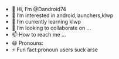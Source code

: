 - 👋 Hi, I’m @Dandroid74
- 👀 I’m interested in android,launchers,klwp
- 🌱 I’m currently learning klwp
- 💞️ I’m looking to collaborate on ...
- 📫 How to reach me ...
- 😄 Pronouns: 
- ⚡ Fun fact:pronoun users suck arse

<!---
Dandroid74/Dandroid74 is a ✨ special ✨ repository because its `README.md` (this file) appears on your GitHub profile.
You can click the Preview link to take a look at your changes.
--->
